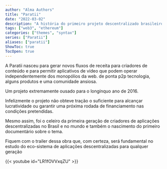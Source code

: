 ```yaml
---
author: "Alma Authors"
title: "Paratii"
date: "2022-03-02"
description: "A história do primeiro projeto descentralizado brasileiro."
tags: ["web3", "ethereum"]
categories: ["themes", "syntax"]
series: ["Paratii"]
aliases: ["paratii"]
ShowToc: true
TocOpen: true
---
```


A Paratii nasceu para gerar novos fluxos de receita para criadores de conteúdo e para permitir aplicativos de vídeo que podem operar independentemente dos monopólios da web.
de ponta p2p tecnologia, alguns produtos e uma comunidade ansiosa. 

Um projeto extremamente ousado para o longínquo ano de 2016.

Infelizmente o projeto não obteve tração o suficiente para alcançar lucratividade ou garantir uma próxima rodada de financiamento nas condições pretendidas.

Mesmo assim, foi o celeiro da primeira geração de criadores de aplicações descentralizadas no Brasil e no mundo e também o nascimento do primeiro documentário sobre o tema.

Fiquem com o trailer dessa obra que, com certeza, será fundamental no estudo do eco-sistema de aplicações descentralizadas para qualquer geração

{{< youtube id="LR1fOVVxqZU" >}}

